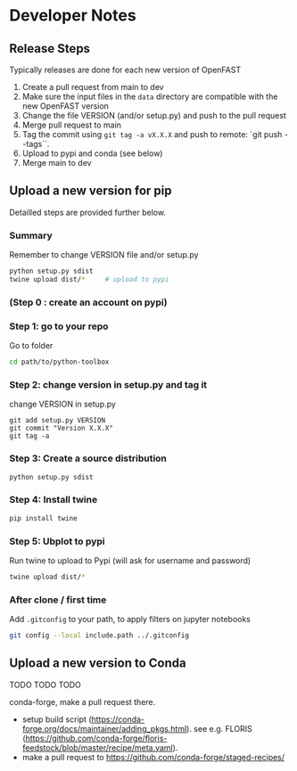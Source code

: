 # Developer Notes 



## Release Steps
Typically releases are done for each new version of OpenFAST

1. Create a pull request from main to dev
2. Make sure the input files in the `data` directory are compatible with the new OpenFAST version
3. Change the file VERSION  (and/or setup.py) and push to the pull request
4. Merge pull request to main
5. Tag the commit using `git tag -a vX.X.X` and push to remote: `git push --tags``.
6. Upload to pypi and conda (see below)
7. Merge main to dev


## Upload a new version for pip
Detailled steps are provided further below.

### Summary 
Remember to change VERSION file and/or setup.py 
```bash
python setup.py sdist
twine upload dist/*     # upload to pypi
```



### (Step 0 : create an account on pypi)

### Step 1: go to your repo
Go to folder
```bash
cd path/to/python-toolbox
```

### Step 2: change version in setup.py and tag it
change VERSION in setup.py 
```
git add setup.py VERSION
git commit "Version X.X.X"
git tag -a 
```

### Step 3: Create a source distribution
```bash
python setup.py sdist
```

### Step 4: Install twine
```bash
pip install twine
```

### Step 5: Ubplot to pypi
Run twine to upload to Pypi (will ask for username and password)
```bash
twine upload dist/*
```

### After clone / first time
Add `.gitconfig` to your path, to apply filters on jupyter notebooks
```bash
git config --local include.path ../.gitconfig
```



## Upload a new version to Conda 
TODO TODO TODO

conda-forge, 
make a pull request there.
 - setup build script (https://conda-forge.org/docs/maintainer/adding_pkgs.html). 
    see e.g. FLORIS (https://github.com/conda-forge/floris-feedstock/blob/master/recipe/meta.yaml).
 - make a pull request to https://github.com/conda-forge/staged-recipes/ 
